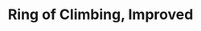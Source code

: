 ---
title: "Ring of Climbing, Improved"

item:
  aura: "Faint transmutation"
  casterLevel: "5th"
  prerequisites:
    feats:   ["{% feat_link forge-ring %}"]
    spells:  []
    special: ["creator must have 10 ranks in the _climb_ skill"]
  marketPrice: 10000
  description: |
    As climbing, except it grants a +10 competence bonus on its wearer's _climb_ checks.
---